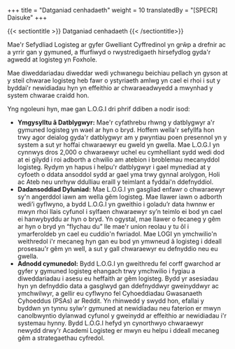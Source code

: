 +++
title = "Datganiad cenhadaeth"
weight = 10
translatedBy = "[SPECR] Daisuke"
+++

{{< sectiontitle >}} Datganiad cenhadaeth {{< /sectiontitle>}}

Mae'r Sefydliad Logisteg ar gyfer Gwelliant Cyffredinol yn grŵp a drefnir ac a yrrir gan y gymuned, a ffurfiwyd o rwystredigaeth hirsefydlog gyda'r agwedd at logisteg yn Foxhole.

Mae diweddariadau diweddar wedi ychwanegu beichiau pellach yn gyson at y steil chwarae logisteg heb fawr o ystyriaeth amlwg yn cael ei rhoi i sut y byddai'r newidiadau hyn yn effeithio ar chwaraeadwyedd a mwynhad y system chwarae craidd hon.

Yng ngoleuni hyn, mae gan L.O.G.I dri phrif ddiben a nodir isod:

* **Ymgysylltu â Datblygwyr:** Mae'r cyfathrebu rhwng y datblygwyr a'r gymuned logisteg yn wael ar hyn o bryd. Hoffem wella'r sefyllfa hon trwy agor deialog gyda'r datblygwyr am y pwyntiau poen presennol yn y system a sut yr hoffai chwaraewyr eu gweld yn gwella. Mae L.O.G.I yn cynnwys dros 2,000 o chwaraewyr uchel eu cymhelliant sydd wedi dod at ei gilydd i roi adborth a chwilio am atebion i broblemau mecanyddol logisteg. Rydym yn hapus i helpu'r datblygwyr i gael mynediad at y cyfoeth o ddata ansoddol sydd ar gael yma trwy gynnal arolygon, Holi ac Ateb neu unrhyw ddulliau eraill y teimlant a fyddai'n ddefnyddiol.
* **Dadansoddiad Dyluniad:** Mae L.O.G.I yn gasgliad enfawr o chwaraewyr sy'n angerddol iawn am wella gêm logisteg. Mae llawer iawn o adborth wedi’i gyflwyno, a bydd L.O.G.I yn gweithio i goladu’r data hwnnw er mwyn rhoi llais cyfunol i sylfaen chwaraewyr sy’n teimlo ei bod yn cael ei hanwybyddu ar hyn o bryd. Yn ogystal, mae llawer o fecaneg y gêm ar hyn o bryd yn “flychau du” lle mae'r union reolau y tu ôl i ymarferoldeb yn cael eu cuddio'n fwriadol. Mae LOGI yn ymchwilio'n weithredol i'r mecaneg hyn gan eu bod yn ymwneud â logisteg i ddeall prosesau'r gêm yn well, a sut y gall chwaraewyr eu defnyddio neu eu gwella.
* **Adnodd cymunedol:** Bydd L.O.G.I yn gweithredu fel corff gwarchod ar gyfer y gymuned logisteg ehangach trwy ymchwilio i fygiau a diweddariadau i asesu eu heffaith ar gêm logisteg. Bydd yr asesiadau hyn yn defnyddio data a gasglwyd gan ddefnyddwyr gweinyddwyr ac ymchwilwyr, a gellir eu cyflwyno fel Cyhoeddiadau Gwasanaeth Cyhoeddus (PSAs) ar Reddit. Yn rhinwedd y swydd hon, efallai y byddwn yn tynnu sylw'r gymuned at newidiadau neu faterion er mwyn canolbwyntio dylanwad cyfunol y gweinydd ar effeithio ar newidiadau i'r systemau hynny. Bydd L.O.G.I hefyd yn cynorthwyo chwaraewyr newydd drwy'r Academi Logisteg er mwyn eu helpu i ddeall mecaneg gêm a strategaethau cyfredol.